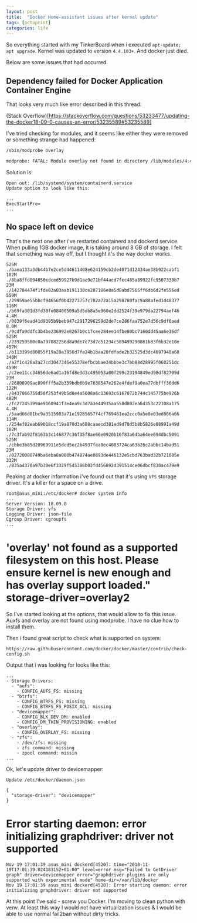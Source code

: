 ```yaml
---
layout: post
title:  "Docker Home-assistant issues after kernel update"
tags: [octoprint]
categories: life
---
```


So everything started with my TinkerBoard when i executed `apt-update; apt upgrade`. 
Kernel was updated to version `4.4.103+`. 
And docker just died. 

Below are some issues that had occurred.

## Dependency failed for Docker Application Container Engine
That looks very much like error described in this thread:

(Stack Overflow)[https://stackoverflow.com/questions/53233477/updating-the-docker18-09-0-causes-an-error/53235589#53235589]

I've tried checking for modules, and it seems like either they were removed or something strange had happened:

```bash
/sbin/modprobe overlay

modprobe: FATAL: Module overlay not found in directory /lib/modules/4.4.103+
```

Solution is:
```
Open out: /lib/systemd/system/containerd.service 
Update option to look like this: 

...
ExecStartPre=
...
```

## No space left on device

That's the next one after i've restarted containerd and dockerd service.
When pulling 1GB docker image, it is taking around 8 GB of storage. I felt that something was way off, but I thought it's the way docker works.

```
525M    ./baea133a3db44b7e2ce5d44611408e624159cb2de4071d12434ae38b922cabf1
102M    ./8ba8ffd894850edced59927b9d1ae9e71bf44acd7fec485a89922fc9507339b7
23M     ./142784474f1fde02a03aab191130ce287186e0a5d8abd7565ff6db6d2fe556ed
559M    ./29959ae55bbcf94656f0b42273757c702a72a15a298780fac9a88afed1d48377
116M    ./b69fa301d3fd30fe08400509a5d5db8a5e960e2dd2524f39e979da22794aef46
4.4M    ./0839f6ead41d9395b9beb947c2917296259d2de7ce286faa752e7d56c9df6aed
8.0M    ./9cdfa9ddfc3b4be236992e8267b0c17cee284ee14fbe80bc7160dd45aa6e36df
525M    ./239259500c0a797082256d8a9de7c73d7c51234c589499290861b83f6b32e10e
457M    ./b113399d80855f19a28a3956d7fa24b1baa20fdfade2b32525d3dc4697948a68
340M    ./a2f1c426a2a27cd3047346e55378efbcbbae34bbbe3c7bb88d28995f060251dc
459M    ./c2ee11cc34656de6ad1a16fd8e3d3c495053a00f299c23194849ed98df82709d
23M     ./26808909ac890fff5a2b359bdb6b9e7638547e262e4fdef9a0ea77dbfff36dd6
122M    ./8437066755d58f253f49b5d0e4a5608a6c13693c6167072b744c145775be926b
482M    ./fc27245399ae9168941f3e4ea9c3d7a3e44935aa558d802ea6d353c22108a175
4.4M    ./5aad66d81bc9a3515983a71e19285657f4cf769461ea2ccc0a5e0e03ed866a66
114M    ./254ef82eab69018ccf19a870d3a688caaecd381ed9d70d5b8b5826e08991a49d
102M    ./7c3fab92f8163b3c146877c36f35f8ae66e0920b16f83a64ba64ee694dbc5091
525M    ./cbbe3b85d20969911e5dcd5ec2b4937fea8ec4083724ca63b26c2abbc14bad51
23M     ./02720088749ba6eba8a080b474874ae0893de446132e5cbd763bad32b721085e
332M    ./835a4370a97b30e6f3329f545386b02fd456892d391514ce06dbcf830ac479e9
```

Peaking at docker information i've found out that it's using `VFS` storage driver. It's a killer for a space on a drive.


```
root@asus_mini:/etc/docker# docker system info
...
Server Version: 18.09.0
Storage Driver: vfs
Logging Driver: json-file
Cgroup Driver: cgroupfs
...
```

# 'overlay' not found as a supported filesystem on this host. Please ensure kernel is new enough and has overlay support loaded." storage-driver=overlay2

So I've started looking at the options, that would allow to fix this issue. Auxfs and overlay are not found using modprobe. I have no clue how to install them.


Then i found great script to check what is supported on system:
```
https://raw.githubusercontent.com/docker/docker/master/contrib/check-config.sh
```

Output that i was looking for looks like this:
```
...
- Storage Drivers:
  - "aufs":
    - CONFIG_AUFS_FS: missing
  - "btrfs":
    - CONFIG_BTRFS_FS: missing
    - CONFIG_BTRFS_FS_POSIX_ACL: missing
  - "devicemapper":
    - CONFIG_BLK_DEV_DM: enabled
    - CONFIG_DM_THIN_PROVISIONING: enabled
  - "overlay":
    - CONFIG_OVERLAY_FS: missing
  - "zfs":
    - /dev/zfs: missing
    - zfs command: missing
    - zpool command: missin
...
```


Ok, let's update driver to devicemapper:

```
Update /etc/docker/daemon.json

{
  "storage-driver": "devicemapper"
}
```

# Error starting daemon: error initializing graphdriver: driver not supported


```
Nov 19 17:01:39 asus_mini dockerd[4520]: time="2018-11-19T17:01:39.024183152+01:00" level=error msg="Failed to GetDriver graph" driver=devicemapper error="graphdriver plugins are only supported with experimental mode" home-dir=/var/lib/docker
Nov 19 17:01:39 asus_mini dockerd[4520]: Error starting daemon: error initializing graphdriver: driver not supported
```


At this point I've said - screw you Docker. I'm moving to clean python with venv. At least this way I would not have virtualization issues & I would be able to use normal fail2ban without dirty tricks.
